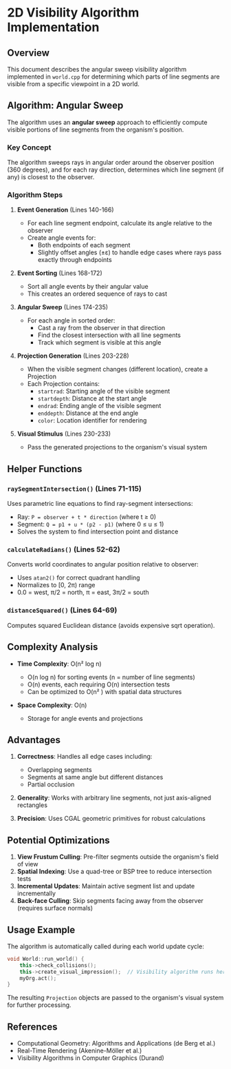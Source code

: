 # 2D Visibility Algorithm Implementation

## Overview
This document describes the angular sweep visibility algorithm implemented in `world.cpp` for determining which parts of line segments are visible from a specific viewpoint in a 2D world.

## Algorithm: Angular Sweep

The algorithm uses an **angular sweep** approach to efficiently compute visible portions of line segments from the organism's position.

### Key Concept
The algorithm sweeps rays in angular order around the observer position (360 degrees), and for each ray direction, determines which line segment (if any) is closest to the observer.

### Algorithm Steps

1. **Event Generation** (Lines 140-166)
   - For each line segment endpoint, calculate its angle relative to the observer
   - Create angle events for:
     - Both endpoints of each segment
     - Slightly offset angles (±ε) to handle edge cases where rays pass exactly through endpoints
   
2. **Event Sorting** (Lines 168-172)
   - Sort all angle events by their angular value
   - This creates an ordered sequence of rays to cast

3. **Angular Sweep** (Lines 174-235)
   - For each angle in sorted order:
     - Cast a ray from the observer in that direction
     - Find the closest intersection with all line segments
     - Track which segment is visible at this angle
   
4. **Projection Generation** (Lines 203-228)
   - When the visible segment changes (different location), create a Projection
   - Each Projection contains:
     - `startrad`: Starting angle of the visible segment
     - `startdepth`: Distance at the start angle
     - `endrad`: Ending angle of the visible segment
     - `enddepth`: Distance at the end angle
     - `color`: Location identifier for rendering

5. **Visual Stimulus** (Lines 230-233)
   - Pass the generated projections to the organism's visual system

## Helper Functions

### `raySegmentIntersection()` (Lines 71-115)
Uses parametric line equations to find ray-segment intersections:
- Ray: `P = observer + t * direction` (where t ≥ 0)
- Segment: `Q = p1 + u * (p2 - p1)` (where 0 ≤ u ≤ 1)
- Solves the system to find intersection point and distance

### `calculateRadians()` (Lines 52-62)
Converts world coordinates to angular position relative to observer:
- Uses `atan2()` for correct quadrant handling
- Normalizes to [0, 2π) range
- 0.0 = west, π/2 = north, π = east, 3π/2 = south

### `distanceSquared()` (Lines 64-69)
Computes squared Euclidean distance (avoids expensive sqrt operation).

## Complexity Analysis

- **Time Complexity**: O(n² log n)
  - O(n log n) for sorting events (n = number of line segments)
  - O(n) events, each requiring O(n) intersection tests
  - Can be optimized to O(n² ) with spatial data structures

- **Space Complexity**: O(n)
  - Storage for angle events and projections

## Advantages

1. **Correctness**: Handles all edge cases including:
   - Overlapping segments
   - Segments at same angle but different distances
   - Partial occlusion

2. **Generality**: Works with arbitrary line segments, not just axis-aligned rectangles

3. **Precision**: Uses CGAL geometric primitives for robust calculations

## Potential Optimizations

1. **View Frustum Culling**: Pre-filter segments outside the organism's field of view
2. **Spatial Indexing**: Use a quad-tree or BSP tree to reduce intersection tests
3. **Incremental Updates**: Maintain active segment list and update incrementally
4. **Back-face Culling**: Skip segments facing away from the observer (requires surface normals)

## Usage Example

The algorithm is automatically called during each world update cycle:
```cpp
void World::run_world() {
    this->check_collisions();
    this->create_visual_impression();  // Visibility algorithm runs here
    myOrg.act();
}
```

The resulting `Projection` objects are passed to the organism's visual system for further processing.

## References

- Computational Geometry: Algorithms and Applications (de Berg et al.)
- Real-Time Rendering (Akenine-Möller et al.)
- Visibility Algorithms in Computer Graphics (Durand)
